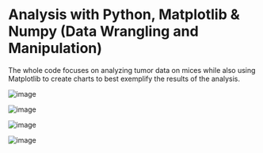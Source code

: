 # Analysis with Python, Matplotlib & Numpy (Data Wrangling and Manipulation)


The whole code focuses on analyzing tumor data on mices while also using Matplotlib to create charts to best exemplify the results of the analysis.

![image](https://user-images.githubusercontent.com/73721626/123881421-47a79f00-d90a-11eb-921e-f7a545de8751.png)

![image](https://user-images.githubusercontent.com/73721626/123881441-50987080-d90a-11eb-901b-350355f015b8.png)

![image](https://user-images.githubusercontent.com/73721626/123881461-6017b980-d90a-11eb-9345-520d872dc5a9.png)

![image](https://user-images.githubusercontent.com/73721626/123881483-6dcd3f00-d90a-11eb-9fcb-e18528669082.png)
